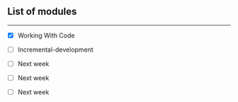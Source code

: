## List of modules
 ---
 * [x] Working With Code

 * [ ] Incremental-development

 * [ ] Next week

 * [ ] Next week

 * [ ] Next week
 
